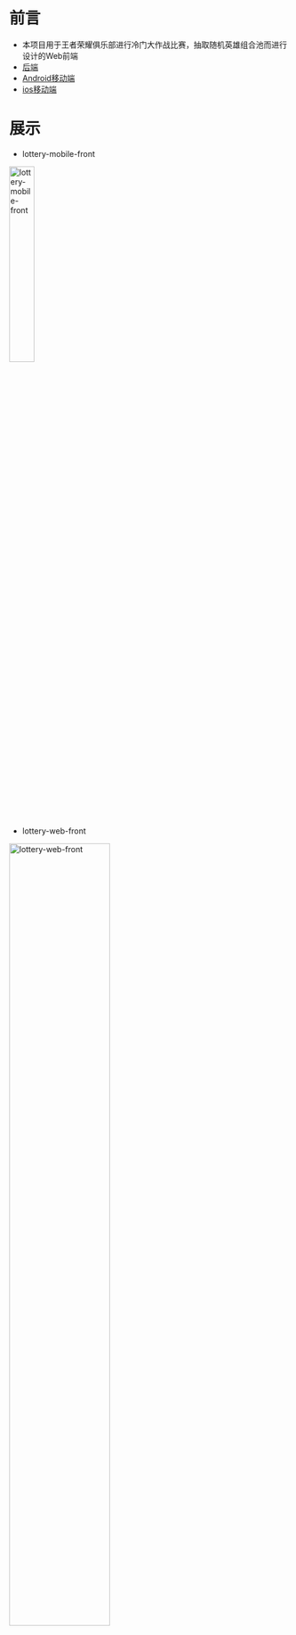 # 前言
- 本项目用于王者荣耀俱乐部进行冷门大作战比赛，抽取随机英雄组合池而进行设计的Web前端
- [后端](https://github.com/weiran1999/hok-lottery)
- [Android移动端](https://github.com/weiran1999/hok-lottery-android)
- [ios移动端](https://github.com/weiran1999/hok-lottery-ios)

# 展示

- lottery-mobile-front
<img src="https://user-images.githubusercontent.com/60456779/218910588-0382640e-581e-4674-8a4a-a788c76ecd48.jpeg" alt="lottery-mobile-front" width="30%" />

- lottery-web-front
<img src="https://user-images.githubusercontent.com/60456779/218910634-0ec397b0-8265-4315-a975-44c03394e7e2.jpg" alt="lottery-web-front" width="60%" />

